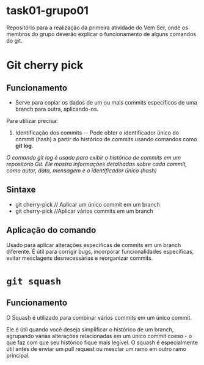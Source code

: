 # task01-grupo01
Repositório para a realização da primeira atividade do Vem Ser, onde os membros do grupo deverão explicar o funcionamento de alguns comandos do git.


# Git cherry pick
## Funcionamento
- Serve para copiar os dados de um ou mais commits especificos de uma branch para outra, aplicando-os.

Para utilizar precisa: 
1. Identificação dos commits
-- Pode obter o identificador único do commit (hash) a partir do histórico de commits usando comandos como **git log**. 

*O comando git log é usado para exibir o histórico de commits em um repositório Git. Ele mostra informações detalhadas sobre cada commit, como autor, data, mensagem e o identificador único (hash)*

## Sintaxe
- git cherry-pick <commit-hash> // Aplicar um único commit em um branch
- git cherry-pick <commit-hash1> <commit-hash2> <commit-hash3> //Aplicar vários commits em um branch


## Aplicação do comando
Usado para aplicar alterações específicas de commits em um branch diferente. É útil para corrigir bugs, incorporar funcionalidades específicas, evitar mesclagens desnecessárias e reorganizar commits.


# `git squash`

## Funcionamento
O Squash é utilizado para combinar vários commits em um único commit. 

Ele é útil quando você deseja simplificar o histórico de um branch, agrupando várias alterações relacionadas em um único commit coeso - o que faz com que seu histórico fique mais legível. O squash é especialmente útil antes de enviar um pull request ou mesclar um ramo em outro ramo principal.